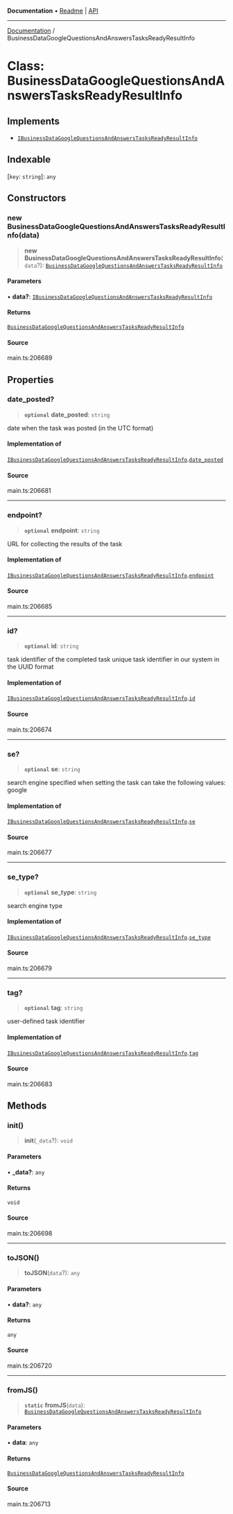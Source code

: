 **Documentation** • [Readme](../README.md) \| [API](../globals.md)

***

[Documentation](../README.md) / BusinessDataGoogleQuestionsAndAnswersTasksReadyResultInfo

# Class: BusinessDataGoogleQuestionsAndAnswersTasksReadyResultInfo

## Implements

- [`IBusinessDataGoogleQuestionsAndAnswersTasksReadyResultInfo`](../interfaces/IBusinessDataGoogleQuestionsAndAnswersTasksReadyResultInfo.md)

## Indexable

 \[`key`: `string`\]: `any`

## Constructors

### new BusinessDataGoogleQuestionsAndAnswersTasksReadyResultInfo(data)

> **new BusinessDataGoogleQuestionsAndAnswersTasksReadyResultInfo**(`data`?): [`BusinessDataGoogleQuestionsAndAnswersTasksReadyResultInfo`](BusinessDataGoogleQuestionsAndAnswersTasksReadyResultInfo.md)

#### Parameters

• **data?**: [`IBusinessDataGoogleQuestionsAndAnswersTasksReadyResultInfo`](../interfaces/IBusinessDataGoogleQuestionsAndAnswersTasksReadyResultInfo.md)

#### Returns

[`BusinessDataGoogleQuestionsAndAnswersTasksReadyResultInfo`](BusinessDataGoogleQuestionsAndAnswersTasksReadyResultInfo.md)

#### Source

main.ts:206689

## Properties

### date\_posted?

> **`optional`** **date\_posted**: `string`

date when the task was posted (in the UTC format)

#### Implementation of

[`IBusinessDataGoogleQuestionsAndAnswersTasksReadyResultInfo`](../interfaces/IBusinessDataGoogleQuestionsAndAnswersTasksReadyResultInfo.md).[`date_posted`](../interfaces/IBusinessDataGoogleQuestionsAndAnswersTasksReadyResultInfo.md#date_posted)

#### Source

main.ts:206681

***

### endpoint?

> **`optional`** **endpoint**: `string`

URL for collecting the results of the task

#### Implementation of

[`IBusinessDataGoogleQuestionsAndAnswersTasksReadyResultInfo`](../interfaces/IBusinessDataGoogleQuestionsAndAnswersTasksReadyResultInfo.md).[`endpoint`](../interfaces/IBusinessDataGoogleQuestionsAndAnswersTasksReadyResultInfo.md#endpoint)

#### Source

main.ts:206685

***

### id?

> **`optional`** **id**: `string`

task identifier of the completed task
unique task identifier in our system in the UUID format

#### Implementation of

[`IBusinessDataGoogleQuestionsAndAnswersTasksReadyResultInfo`](../interfaces/IBusinessDataGoogleQuestionsAndAnswersTasksReadyResultInfo.md).[`id`](../interfaces/IBusinessDataGoogleQuestionsAndAnswersTasksReadyResultInfo.md#id)

#### Source

main.ts:206674

***

### se?

> **`optional`** **se**: `string`

search engine specified when setting the task
can take the following values: google

#### Implementation of

[`IBusinessDataGoogleQuestionsAndAnswersTasksReadyResultInfo`](../interfaces/IBusinessDataGoogleQuestionsAndAnswersTasksReadyResultInfo.md).[`se`](../interfaces/IBusinessDataGoogleQuestionsAndAnswersTasksReadyResultInfo.md#se)

#### Source

main.ts:206677

***

### se\_type?

> **`optional`** **se\_type**: `string`

search engine type

#### Implementation of

[`IBusinessDataGoogleQuestionsAndAnswersTasksReadyResultInfo`](../interfaces/IBusinessDataGoogleQuestionsAndAnswersTasksReadyResultInfo.md).[`se_type`](../interfaces/IBusinessDataGoogleQuestionsAndAnswersTasksReadyResultInfo.md#se_type)

#### Source

main.ts:206679

***

### tag?

> **`optional`** **tag**: `string`

user-defined task identifier

#### Implementation of

[`IBusinessDataGoogleQuestionsAndAnswersTasksReadyResultInfo`](../interfaces/IBusinessDataGoogleQuestionsAndAnswersTasksReadyResultInfo.md).[`tag`](../interfaces/IBusinessDataGoogleQuestionsAndAnswersTasksReadyResultInfo.md#tag)

#### Source

main.ts:206683

## Methods

### init()

> **init**(`_data`?): `void`

#### Parameters

• **\_data?**: `any`

#### Returns

`void`

#### Source

main.ts:206698

***

### toJSON()

> **toJSON**(`data`?): `any`

#### Parameters

• **data?**: `any`

#### Returns

`any`

#### Source

main.ts:206720

***

### fromJS()

> **`static`** **fromJS**(`data`): [`BusinessDataGoogleQuestionsAndAnswersTasksReadyResultInfo`](BusinessDataGoogleQuestionsAndAnswersTasksReadyResultInfo.md)

#### Parameters

• **data**: `any`

#### Returns

[`BusinessDataGoogleQuestionsAndAnswersTasksReadyResultInfo`](BusinessDataGoogleQuestionsAndAnswersTasksReadyResultInfo.md)

#### Source

main.ts:206713
